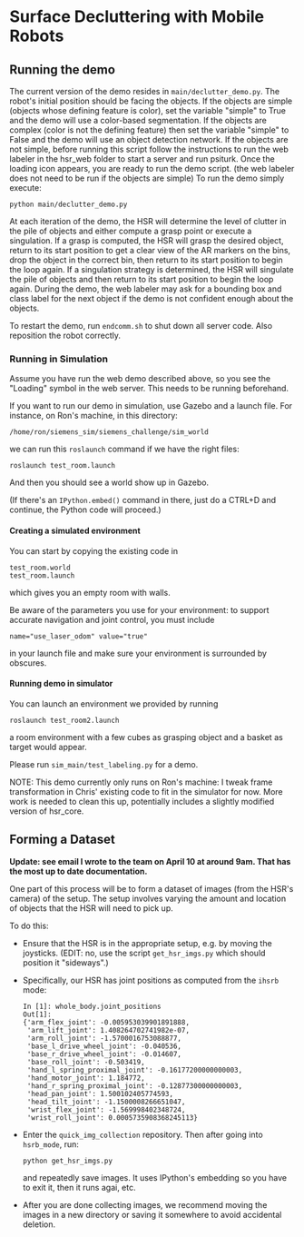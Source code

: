 # Surface Decluttering with Mobile Robots

## Running the demo

The current version of the demo resides in `main/declutter_demo.py`. The robot's initial position should be facing the objects. If the objects are simple (objects whose defining feature is color), set the variable "simple" to True and the demo will use a color-based segmentation. If the objects are complex (color is not the defining feature) then set the variable "simple" to False and the demo will use an object detection network. If the objects are not simple, before running this script follow the instructions to run the web labeler in the hsr_web folder to start a server and run psiturk. Once the loading icon appears, you are ready to run the demo script. (the web labeler does not need to be run if the objects are simple) To run the demo simply execute:

```
python main/declutter_demo.py
```

At each iteration of the demo, the HSR will determine the level of clutter in the pile of objects and either compute a grasp point or execute a singulation. If a grasp is computed, the HSR will grasp the desired object, return to its start position to get a clear view of the AR markers on the bins, drop the object in the correct bin, then return to its start position to begin the loop again. If a singulation strategy is determined, the HSR will singulate the pile of objects and then return to its start position to begin the loop again. During the demo, the web labeler may ask for a bounding box and class label for the next object if the demo is not confident enough about the objects.

To restart the demo, run `endcomm.sh` to shut down all server code. Also reposition the robot correctly.

### Running in Simulation

Assume you have run the web demo described above, so you see the "Loading"
symbol in the web server.  This needs to be running beforehand.

If you want to run our demo in simulation, use Gazebo and a launch file. For
instance, on Ron's machine, in this directory:

```
/home/ron/siemens_sim/siemens_challenge/sim_world
```

we can run this `roslaunch` command if we have the right files:

```
roslaunch test_room.launch
```

And then you should see a world show up in Gazebo.

(If there's an `IPython.embed()` command in there, just do a CTRL+D and
continue, the Python code will proceed.)

#### Creating a simulated environment

You can start by copying the existing code in

```
test_room.world
test_room.launch
```

which gives you an empty room with walls.

Be aware of the parameters you use for your environment: to support accurate navigation and joint control, you must include
```
name="use_laser_odom" value="true"
```
in your launch file and make sure your environment is surrounded by obscures.

#### Running demo in simulator

You can launch an environment we provided by running

```
roslaunch test_room2.launch
```

a room environment with a few cubes as grasping object and a basket as target would appear.

Please run `sim_main/test_labeling.py` for a demo.

NOTE: This demo currently only runs on Ron's machine: I tweak frame transformation in Chris' existing code to fit in the simulator for now. More work is needed to clean this up, potentially includes a slightly modified version of hsr_core.


## Forming a Dataset

**Update: see email I wrote to the team on April 10 at around 9am. That has the
most up to date documentation.**

One part of this process will be to form a dataset of images (from the HSR's
camera) of the setup. The setup involves varying the amount and location of
objects that the HSR will need to pick up.

To do this:

- Ensure that the HSR is in the appropriate setup, e.g. by moving the joysticks.
  (EDIT: no, use the script `get_hsr_imgs.py` which should position it
  "sideways".)

- Specifically, our HSR has joint positions as computed from the `ihsrb` mode:

  ```
  In [1]: whole_body.joint_positions
  Out[1]:
  {'arm_flex_joint': -0.005953039901891888,
   'arm_lift_joint': 1.408264702741982e-07,
   'arm_roll_joint': -1.5700016753088877,
   'base_l_drive_wheel_joint': -0.040536,
   'base_r_drive_wheel_joint': -0.014607,
   'base_roll_joint': -0.503419,
   'hand_l_spring_proximal_joint': -0.16177200000000003,
   'hand_motor_joint': 1.184772,
   'hand_r_spring_proximal_joint': -0.12877300000000003,
   'head_pan_joint': 1.500102405774593,
   'head_tilt_joint': -1.1500008266651047,
   'wrist_flex_joint': -1.569998402348724,
   'wrist_roll_joint': 0.0005735908368245113}
  ```

- Enter the `quick_img_collection` repository. Then after going into
  `hsrb_mode`, run:

  ```
  python get_hsr_imgs.py
  ```

  and repeatedly save images.  It uses IPython's embedding so you have to exit
  it, then it runs agai, etc.

- After you are done collecting images, we recommend moving the images in a new
  directory or saving it somewhere to avoid accidental deletion.
